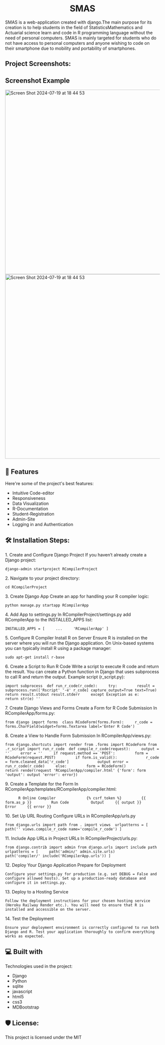 <h1 id="title" align="center">SMAS</h1>

<p id="description">SMAS is a web-application created with django.The main purpose for its creation is to help students in the field of StatisticsMathematics and Actuarial science learn and code in R programming language without the need of personal computers. SMAS is mainly targeted for students who do not have access to personal computers and anyone wishing to code on their smartphone due to mobility and portability of smartphones.</p>

<h2>Project Screenshots:</h2>

## Screenshot Example

<img src="https://github.com/user-attachments/assets/91b546a4-fff9-460a-92cb-977e1ac974b8" alt="Screen Shot 2024-07-19 at 18 44 53" width="600">


<img src="https://github.com/user-attachments/assets/8142a624-8fd4-40fd-9695-ddab25f87f2a"  alt="Screen Shot 2024-07-19 at 18 44 53" width="600">

  
  
<h2>🧐 Features</h2>

Here're some of the project's best features:

*   Intuitive Code-editor
*   Responsiveness
*   Data Visualization
*   R-Documentation
*   Student-Registration
*   Admin-Site
*   Logging in and Authentication

<h2>🛠️ Installation Steps:</h2>

<p>1. Create and Configure Django Project If you haven’t already create a Django project:</p>

```
django-admin startproject RCompilerProject
```

<p>2. Navigate to your project directory:</p>

```
cd RCompilerProject
```

<p>3. Create Django App Create an app for handling your R compiler logic:</p>

```
python manage.py startapp RCompilerApp
```

<p>4. Add App to settings.py In RCompilerProject/settings.py add RCompilerApp to the INSTALLED_APPS list:</p>

```
INSTALLED_APPS = [     ...     'RCompilerApp' ]
```

<p>5. Configure R Compiler Install R on Server Ensure R is installed on the server where you will run the Django application. On Unix-based systems you can typically install R using a package manager:</p>

```
sudo apt-get install r-base
```

<p>6. Create a Script to Run R Code Write a script to execute R code and return the result. You can create a Python function in Django that uses subprocess to call R and return the output. Example script (r_script.py):</p>

```
import subprocess  def run_r_code(r_code):     try:         result = subprocess.run(['Rscript' '-e' r_code] capture_output=True text=True)         return result.stdout result.stderr     except Exception as e:         return str(e) ''
```

<p>7. Create Django Views and Forms Create a Form for R Code Submission In RCompilerApp/forms.py:</p>

```
from django import forms  class RCodeForm(forms.Form):     r_code = forms.CharField(widget=forms.Textarea label='Enter R Code')
```

<p>8. Create a View to Handle Form Submission In RCompilerApp/views.py:</p>

```
from django.shortcuts import render from .forms import RCodeForm from .r_script import run_r_code  def compile_r_code(request):     output = ''     error = ''     if request.method == 'POST':         form = RCodeForm(request.POST)         if form.is_valid():             r_code = form.cleaned_data['r_code']             output error = run_r_code(r_code)     else:         form = RCodeForm()          return render(request 'RCompilerApp/compiler.html' {'form': form 'output': output 'error': error})
```

<p>9. Create a Template for the Form In RCompilerApp/templates/RCompilerApp/compiler.html:</p>

```
      R Online Compiler              {% csrf_token %}         {{ form.as_p }}         Run Code          Output     {{ output }}     Error     {{ error }}  
```

<p>10. Set Up URL Routing Configure URLs in RCompilerApp/urls.py</p>

```
from django.urls import path from . import views  urlpatterns = [     path('' views.compile_r_code name='compile_r_code') ]
```

<p>11. Include App URLs in Project URLs In RCompilerProject/urls.py:</p>

```
from django.contrib import admin from django.urls import include path  urlpatterns = [     path('admin/' admin.site.urls)     path('compiler/' include('RCompilerApp.urls')) ]
```

<p>12. Deploy Your Django Application Prepare for Deployment</p>

```
Configure your settings.py for production (e.g. set DEBUG = False and configure allowed hosts). Set up a production-ready database and configure it in settings.py.
```

<p>13. Deploy to a Hosting Service</p>

```
Follow the deployment instructions for your chosen hosting service (Heroku Railway Render etc.). You will need to ensure that R is installed and accessible on the server.
```

<p>14. Test the Deployment</p>

```
Ensure your deployment environment is correctly configured to run both Django and R. Test your application thoroughly to confirm everything works as expected.
```

  
  
<h2>💻 Built with</h2>

Technologies used in the project:

*   Django
*   Python
*   sqlite
*   javascript
*   html5
*   css3
*   MDBootstrap

<h2>🛡️ License:</h2>

This project is licensed under the MIT
